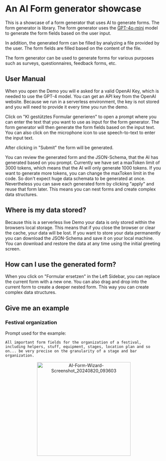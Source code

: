 # An AI Form generator showcase 

This is a showcase of a form generator that uses AI to generate forms. The form generator is library. The form generator uses the [GPT-4o-mini](https://openai.com/index/gpt-4o-mini-advancing-cost-efficient-intelligence/) model to generate the form fields based on the user input.

In addition, the generated form can be filled by analyzing a file provided by the user. The form fields are filled based on the content of the file.

The form generator can be used to generate forms for various purposes such as surveys, questionnaires, feedback forms, etc.

## User Manual

When you open the Demo you will e asked for a valid OpenAI Key, which is needed to use the GPT-4 model. You can get an API key from the OpenAI website.
Because we run in a serverless environment, the key is not stored and you will need to provide it every time you run the demo.


Click on "KI gestütztes Formular generieren" to open a prompt where you can enter the text that you want to use as input for the form generator. The form generator will then generate the form fields based on the input text.
You can also click on the microphone icon to use speech-to-text to enter the input text.


After clicking in "Submit" the form will be generated.

You can review the generated form and the JSON-Schema, that the AI has generated based on you prompt. Currently we have set a maxToken limit of 3000 tokens, which means that the AI will only generate 1000 tokens. If you want to generate more tokens, you can change the maxToken limit in the code.
So don't expect huge data schemata to be generated at once. Nevertheless you can save each generated form by clicking "apply" and reuse that form later. This means you can nest forms and create complex data structures.

## Where is my data stored?

Because this is a serverless live Demo your data is only stored within the browsers local storage. This means that if you close the browser or clear the cache, your data will be lost. If you want to store your data permanently you can download the JSON-Schema and save it on your local machine.
You can download and restore the data at any time using the initial greeting screen.

## How can I use the generated form?

When you click on "Formular ersetzen" in the Left Sidebar, you can replace the current form with a new one. You can also drag and drop into the current form to create a deeper nested form. This way you can create complex data structures.

## Give me an example

### Festival organization

Prompt used for the example:
```
All important form fields for the organization of a festival, including helpers, stuff, equipment, stages, location plan and so on... be very precise on the granularity of a stage and bar organization. 
```

<p align="center">
<img alt="AI-Form-Wizard-Screenshot_20240820_093603" src="https://github.com/user-attachments/assets/852b1f14-c8b3-46ef-95ba-fd2bdfd53330" width="300" />
</p>

